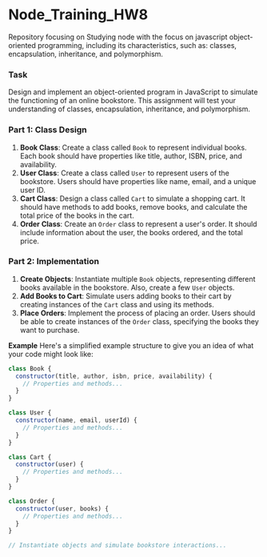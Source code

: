 # Node_Training_HW8
Repository focusing on Studying node with the focus on javascript object-oriented programming, including its characteristics, such as: classes, encapsulation, inheritance, and polymorphism.

### Task

Design and implement an object-oriented program in JavaScript to simulate the functioning of an online bookstore. This assignment will test your understanding of classes, encapsulation, inheritance, and polymorphism.

### **Part 1: Class Design**

1. **Book Class**: Create a class called `Book` to represent individual books. Each book should have properties like title, author, ISBN, price, and availability.
2. **User Class**: Create a class called `User` to represent users of the bookstore. Users should have properties like name, email, and a unique user ID.
3. **Cart Class**: Design a class called `Cart` to simulate a shopping cart. It should have methods to add books, remove books, and calculate the total price of the books in the cart.
4. **Order Class**: Create an `Order` class to represent a user's order. It should include information about the user, the books ordered, and the total price.

### **Part 2: Implementation**

1. **Create Objects**: Instantiate multiple `Book` objects, representing different books available in the bookstore. Also, create a few `User` objects.
2. **Add Books to Cart**: Simulate users adding books to their cart by creating instances of the `Cart` class and using its methods.
3. **Place Orders**: Implement the process of placing an order. Users should be able to create instances of the `Order` class, specifying the books they want to purchase.

**Example**
Here's a simplified example structure to give you an idea of what your code might look like:

```js
class Book {
  constructor(title, author, isbn, price, availability) {
    // Properties and methods...
  }
}

class User {
  constructor(name, email, userId) {
    // Properties and methods...
  }
}

class Cart {
  constructor(user) {
    // Properties and methods...
  }
}

class Order {
  constructor(user, books) {
    // Properties and methods...
  }
}

// Instantiate objects and simulate bookstore interactions...
```